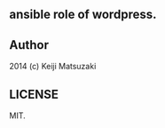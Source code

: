 ansible role of wordpress.
--------------------------

Author
------
2014 (c) Keiji Matsuzaki

LICENSE
-------
MIT.
